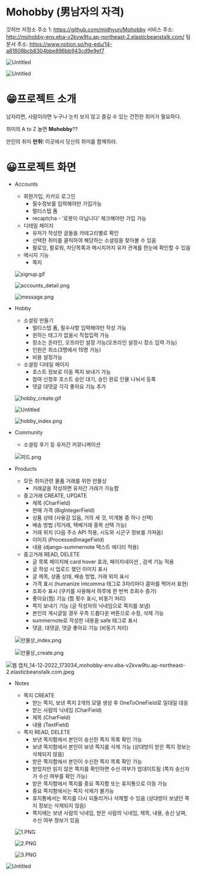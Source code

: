 # Mohobby (男남자의 자격)


깃허브 저장소 주소 1: https://github.com/midhyun/Mohobby
서비스 주소: http://mohobby-env.eba-v2kvw9tu.ap-northeast-2.elasticbeanstalk.com/
팀 문서 주소: https://www.notion.so/hg-edu/14-a81608bcb8304bbe896bb943cd9e9ef7

![Untitled](./README.assets/Untitled.png)

![Untitled](./README.assets/Untitled%201.png)

# 😁**프로젝트 소개**

남자라면, 사람이라면 누구나 눈치 보지 않고 즐길 수 있는 건전한 취미가 필요하다.

취미의 A to Z 놀면 **Mohobby**??

만인의 취미 **만취**! 이곳에서 당신의 취미를 함께하라.

# 😀프로젝트 화면

- Accounts
    - 회원가입, 카카오 로그인
        - 필수정보를 입력해야만 가입가능
        - 멀티스텝 폼
        - recaptcha - ‘로봇이 아닙니다’ 체크해야만 가입 가능
    - 디테일 페이지
        - 유저가 작성한 글들을 카테고리별로 확인
        - 선택한 취미를 클릭하여 해당하는 소셜링을 찾아볼 수 있음
        - 팔로잉, 팔로워, 차단목록과 메시지까지 유저 관계를 한눈에 확인할 수 있음
    - 메시지 기능
        - 쪽지
    
    ![signup.gif](./README.assets/signup.gif)
    
    ![accounts_detail.png](./README.assets/accounts_detail.png)
    
    ![message.png](./README.assets/message.png)
    
- Hobby
    - 소셜링 만들기
        - 멀티스텝 폼, 필수사항 입력해야만 작성 가능
        - 원하는 태그가 없을시 직접입력 가능
        - 장소는 온라인, 오프라인 설정 가능(오프라인 설정시 장소 입력 가능)
        - 인원은 최소(3명에서 15명 가능)
        - 비용 설정가능
    - 소셜링 디테일 페이지
        - 호스트 정보로 이동 쪽지 보내기 가능
        - 참여 신청후 호스트 승인 대기, 승인 완료 인물 나눠서 등록
        - 댓글 대댓글 각각 좋아요 기능 추가
    
    ![hobby_create.gif](./README.assets/hobby_create.gif)
    
    ![Untitled](./README.assets/Untitled%202.png)
    
    ![hobby_index.png](./README.assets/hobby_index.png)
    
- Community
    - 소셜링 후기 등 유저간 커뮤니케이션
    
    ![피드.png](./README.assets/%25ED%2594%25BC%25EB%2593%259C.png)
    
- Products
    - 모든 취미관련 물품 거래를 위한 만물상
        - 거래글을 작성하면 유저간 거래가 가능함
    - 중고거래 CREATE, UPDATE
        - 제목 (CharField)
        - 판매 가격 (BigIntegerField)
        - 상품 상태 (사용감 있음, 거의 새 것, 미개봉 중 하나 선택)
        - 배송 방법 (직거래, 택배거래 중복 선택 가능)
        - 거래 위치 (다음 주소 API 적용, 시도와 시군구 정보를 가져옴)
        - 이미지 (ProcessedImageField)
        - 내용 (django-summernote 텍스트 에디터 적용)
    - 중고거래 READ, DELETE
        - 글 목록 페이지에 card hover 효과, 페이지네이션 , 검색 기능 적용
        - 글 작성 시 업로드 했던 이미지 표시
        - 글 제목, 상품 상태, 배송 방법, 거래 위치 표시
        - 가격 표시 (humanize intcomma 태그로 3자리마다 콤마를 찍어서 표현)
        - 조회수 표시 (쿠키를 사용해서 하루에 한 번씩 조회수 증가)
        - 좋아요(찜) 기능 (찜 횟수 표시, 비동기 처리)
        - 쪽지 보내기 기능 (글 작성자의 닉네임으로 쪽지를 보냄)
        - 본인의 게시글일 경우 우측 드롭다운 버튼으로 수정, 삭제 가능
        - summernote로 작성한 내용을 safe 태그로 표시
        - 댓글, 대댓글, 댓글 좋아요 기능 (비동기 처리)
    
    ![만물상_index.png](./README.assets/%25EB%25A7%258C%25EB%25AC%25BC%25EC%2583%2581_index.png)
    
    ![만물상_create.png](./README.assets/%25EB%25A7%258C%25EB%25AC%25BC%25EC%2583%2581_create.png)
    

![웹 캡처_14-12-2022_173034_mohobby-env.eba-v2kvw9tu.ap-northeast-2.elasticbeanstalk.com.jpeg](./README.assets/%25EC%259B%25B9_%25EC%25BA%25A1%25EC%25B2%2598_14-12-2022_173034_mohobby-env.eba-v2kvw9tu.ap-northeast-2.elasticbeanstalk.com.jpeg)

- Notes
    - 쪽지 CREATE
        - 받는 쪽지, 보낸 쪽지 2개의 모델 생성 후 OneToOneField로 일대일 대응
        - 받는 사람의 닉네임 (CharField)
        - 제목 (CharField)
        - 내용 (TextField)
    - 쪽지 READ, DELETE
        - 보낸 쪽지함에서 본인이 송신한 쪽지 목록 확인 가능
        - 보낸 쪽지함에서 본인이 보낸 쪽지를 삭제 가능 (상대방이 받은 쪽지 정보는 삭제되지 않음)
        - 받은 쪽지함에서 본인이 수신한 쪽지 목록 확인 가능
        - 받았지만 읽지 않은 쪽지를 확인하면 수신 여부가 업데이트됨 (쪽지 송신자가 수신 여부를 확인 가능)
        - 받은 쪽지함에서 쪽지를 중요 쪽지함 또는 휴지통으로 이동 가능
        - 중요 쪽지함에서는 쪽지 삭제가 불가능
        - 휴지통에서는 쪽지를 다시 되돌리거나 삭제할 수 있음 (상대방이 보냈던 쪽지 정보는 삭제되지 않음)
        - 쪽지에는 보낸 사람의 닉네임, 받은 사람의 닉네임, 제목, 내용, 송신 날짜, 수신 여부 정보가 있음
    
    ![1.PNG](./README.assets/1.png)
    
    ![2.PNG](./README.assets/2.png)
    
    ![3.PNG](./README.assets/3.png)
    

![Untitled](./README.assets/Untitled%203.png)